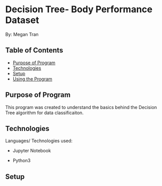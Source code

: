 # Decision Tree- Body Performance Dataset
By: Megan Tran
## Table of Contents
* [Purpose of Program](#Purpose-of-program)
* [Technologies](#technologies)
* [Setup](#setup)
* [Using the Program](#Using-the-Program)

## Purpose of Program
This program was created to understand the basics behind the Decision Tree algorithm for data classificaiton. 

## Technologies
Languages/ Technologies used:

* Jupyter Notebook

* Python3

## Setup
